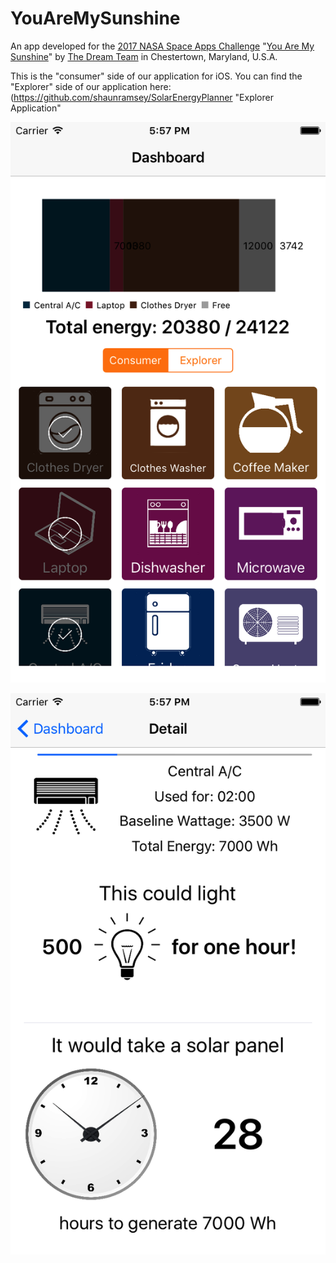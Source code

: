# YouAreMySunshine
An app developed for the [2017 NASA Space Apps Challenge](https://2017.spaceappschallenge.org/) "[You Are My Sunshine](https://2017.spaceappschallenge.org/challenges/earth-and-us/you-are-my-sunshine/details)" by [The Dream Team](https://2017.spaceappschallenge.org/challenges/earth-and-us/you-are-my-sunshine/teams/dream-team-1/project) in Chestertown, Maryland, U.S.A.

This is the "consumer" side of our application for iOS. You can find the "Explorer" side of our application here:
(https://github.com/shaunramsey/SolarEnergyPlanner "Explorer Application"

![Dashboard View](https://github.com/NASADreamTeam/YouAreMySunshine/blob/master/Simulator%20Screen%20Shot%20Apr%2030%2C%202017%2C%205.57.30%20PM.png "Dashboard View")

![Detail View](https://github.com/NASADreamTeam/YouAreMySunshine/blob/master/Simulator%20Screen%20Shot%20Apr%2030%2C%202017%2C%205.57.37%20PM.png "Detail View")
